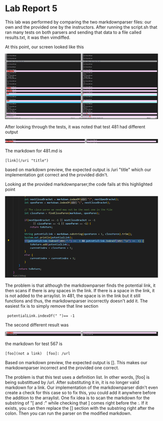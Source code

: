 # Lab Report 5 #

This lab was performed by comparing the two markdownparser files: our own and the provided one by the instructors. After running the script.sh that ran many tests on both parsers and sending that data to a file called results.txt, it was then vimdiffed. 

At this point, our screen looked like this

![image](Vimdiff.PNG)

After looking through the tests, it was noted that test 481 had different output 

![image](Wrong.PNG)

The markdown for 481.md is 

` [link](/uri "title") ` 

based on markdown preview, the expected output is /uri "title" which our implementation got correct and the provided didn't. 

Looking at the provided markdownparser,the code fails at this highlighted point 

![image](ProblemLocation.PNG)

The problem is that although the markdownparser finds the potential link, it then scans if there is any spaces in the link. If there is a space in the link, it is not added to the arraylist. In 481, the space is in the link but it still functions and thus, the markdownparser incorrectly doesn't add it. The easiest fix is to simply remove that line section 

` potentialLink.indexOf(" ")== -1`

The second different result was 

![image](NotALink.PNG)

the markdown for test 567 is 

`[foo](not a link) 
 [foo]: /url`

 Based on markdown preview, the expected output is []. This makes our markdownparser incorrect and the provided one correct. 

 The problem is that this test uses a definition list. In other words, [foo] is being substittued by /url. After substituting it in, it is no longer valid markdown for a link. Our implementation of the markdownparser didn't even create a check for this case so to fix this, you could add it anywhere before the addition to the arraylist. One fix idea is to scan the markdown for the substring of "[ and :" while checking that ] comes right before the :. If it exists, you can then replace the [] section with the substring right after the colon. Then you can run the parser on the modified markdown. 